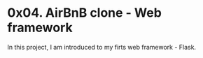 # 0x04. AirBnB clone - Web framework
In this project, I am introduced to my firts web framework - Flask.

